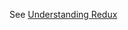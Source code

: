 See [Understanding Redux](https://medium.com/@ohansemmanuel/table-of-contents-for-understanding-redux-1-ea0667e1453d)
